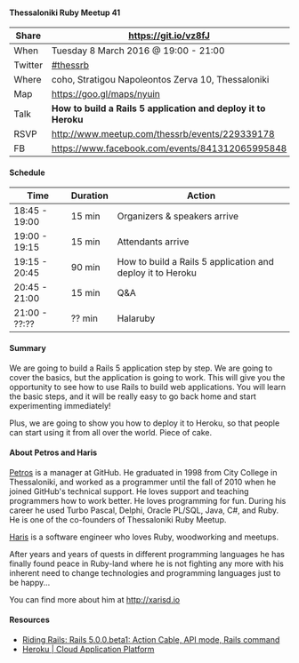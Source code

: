 #### Thessaloniki Ruby Meetup 41

Share   | https://git.io/vz8fJ
------- | --------------------
When    | Tuesday 8 March 2016 @ 19:00 - 21:00
Twitter | [#thessrb](http://bit.ly/1VCOXGU)
Where   | coho, Stratigou Napoleontos Zerva 10, Thessaloniki
Map     | https://goo.gl/maps/nyuin
Talk    | **How to build a Rails 5 application and deploy it to Heroku**
RSVP    | http://www.meetup.com/thessrb/events/229339178
FB      | https://www.facebook.com/events/841312065995848

#### Schedule

Time          | Duration | Action
------------- | -------- | -----------------------------
18:45 - 19:00 | 15 min   | Organizers & speakers arrive
19:00 - 19:15 | 15 min   | Attendants arrive
19:15 - 20:45 | 90 min   | How to build a Rails 5 application and deploy it to Heroku
20:45 - 21:00 | 15 min   | Q&A
21:00 - ??:?? | ?? min   | Halaruby

#### Summary

We are going to build a Rails 5 application step by step. We are going to cover the basics, but the application is going to work. This will give you the opportunity to see how to use Rails to build web applications. You will learn the basic steps, and it will be really easy to go back home and start experimenting immediately!

Plus, we are going to show you how to deploy it to Heroku, so that people can start using it from all over the world. Piece of cake.

#### About Petros and Haris

[Petros](https://github.com/petros) is a manager at GitHub. He graduated in 1998 from City College in Thessaloniki, and worked as a programmer until the fall of 2010 when he joined GitHub's technical support. He loves support and teaching programmers how to work better. He loves programming for fun. During his career he used Turbo Pascal, Delphi, Oracle PL/SQL, Java, C#, and Ruby. He is one of the co-founders of Thessaloniki Ruby Meetup.

[Haris](https://github.com/xarisd) is a software engineer who loves Ruby, woodworking and meetups.

After years and years of quests in different programming languages he has finally found peace in Ruby-land where he is not fighting any more with his inherent need to change technologies and programming languages just to be happy...

You can find more about him at <http://xarisd.io>

#### Resources

* [Riding Rails: Rails 5.0.0.beta1: Action Cable, API mode, Rails command](http://weblog.rubyonrails.org/2015/12/18/Rails-5-0-beta1/)
* [Heroku | Cloud Application Platform](https://www.heroku.com/)
